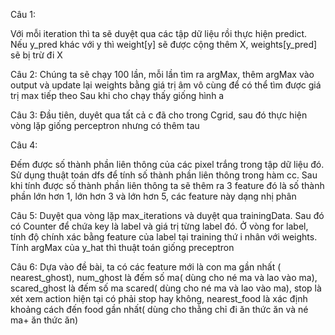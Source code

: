 Câu 1:

Với mỗi iteration thì ta sẽ duyệt qua các tập dữ liệu rồi thực hiện predict. Nếu y_pred khác với y thì weight[y] sẽ được cộng thêm X, weights[y_pred] sẽ bị trừ đi X

Câu 2: 
Chúng ta sẽ chạy 100 lần, mỗi lần tìm ra argMax, thêm argMax vào output và update lại weights bằng giá trị âm vô cùng để có thể tìm được giá trị max tiếp theo
Sau khi cho chạy thấy giống hình a 

Câu 3:
Đầu tiên, duyêt qua tất cả c đã cho trong Cgrid, sau đó thực hiện vòng lặp giống perceptron nhưng có thêm tau 

Câu 4:

Đếm được số thành phần liên thông của các pixel trắng trong tập dữ liệu đó. Sử dụng thuật toán dfs để tính số thành phần liên thông trong hàm cc. Sau khi tính được số thành phần liên thông ta sẽ thêm ra 3 feature đó là số thành phần lớn hơn 1, lớn hơn 3 và lớn hơn 5, các feature này dạng nhị phân

Câu 5:
Duyệt qua vòng lặp max_iterations và duyệt qua trainingData. Sau đó có Counter để chứa key là label và giá trị từng label đó. Ở vòng for label, tính độ chính xác bằng feature của label tại training thứ i nhân với weights. Tính argMax của y_hat thì thuật toán giống preceptron

Câu 6:
Dựa vào đề bài, ta có các feature mới là con ma gần nhất ( nearest_ghost), num_ghost là đếm số ma( dùng cho né ma và lao vào ma), scared_ghost là đếm số ma scared( dùng cho né ma và lao vào ma), stop là xét xem action hiện tại có phải stop hay không, nearest_food là xác định khoảng cách đến food gần nhất( dùng cho thằng chỉ đi ăn thức ăn và né ma+ ăn thức ăn)
